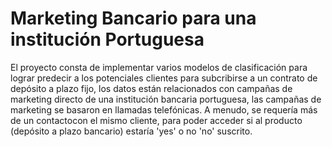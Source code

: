 # Marketing Bancario para una institución Portuguesa
El proyecto consta de implementar varios modelos de clasificación para lograr predecir a los potenciales clientes para subcribirse a un contrato de depósito a plazo fijo, los datos están relacionados con campañas de marketing directo de una institución bancaria portuguesa, las campañas de marketing se basaron en llamadas telefónicas. A menudo, se requería más de un contactocon el mismo cliente, para poder acceder si al producto (depósito a plazo bancario) estaría 'yes' o no 'no' suscrito.
